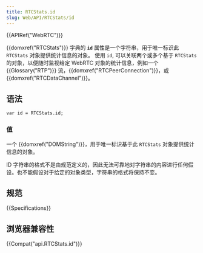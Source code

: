 ```yaml
---
title: RTCStats.id
slug: Web/API/RTCStats/id
---
```

{{APIRef("WebRTC")}}

{{domxref("RTCStats")}} 字典的 **`id`** 属性是一个字符串，用于唯一标识此 `RTCStats` 对象提供统计信息的对象。 使用 `id`, 可以关联两个或多个基于 `RTCStats` 的对象，以便随时监视给定 WebRTC 对象的统计信息，例如一个 {{Glossary("RTP")}} 流，{{domxref("RTCPeerConnection")}}，或 {{domxref("RTCDataChannel")}}。

## 语法

```plain
var id = RTCStats.id;
```

### 值

一个 {{domxref("DOMString")}}，用于唯一标识基于此 `RTCStats` 对象提供统计信息的对象。

ID 字符串的格式不是由规范定义的，因此无法可靠地对字符串的内容进行任何假设。也不能假设对于给定的对象类型，字符串的格式将保持不变。

## 规范

{{Specifications}}

## 浏览器兼容性

{{Compat("api.RTCStats.id")}}
